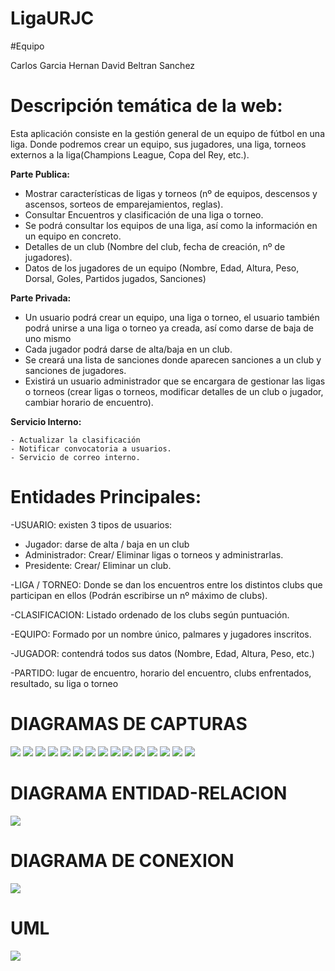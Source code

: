 

# LigaURJC

#Equipo

Carlos Garcia Hernan
David Beltran Sanchez
# Descripción temática de la web:
Esta aplicación consiste en la gestión general de un equipo de fútbol en una liga. Donde podremos crear un equipo, sus jugadores, una liga, torneos externos a la liga(Champions League, Copa del Rey, etc.).

 **Parte Publica:** 
  -	Mostrar características de ligas y torneos (nº de equipos, descensos y ascensos, sorteos de emparejamientos, reglas).
  -	Consultar Encuentros y clasificación de una liga o torneo.
  -	Se podrá consultar los equipos de una liga, así como la información en un equipo en concreto.
  -	Detalles de un club (Nombre del club, fecha de creación, nº de jugadores).
  -	Datos de los jugadores de un equipo (Nombre, Edad, Altura, Peso, Dorsal, Goles, Partidos jugados, Sanciones)

**Parte Privada:**
  -	Un usuario podrá crear un equipo, una liga o torneo, el usuario también podrá unirse a una liga o torneo ya creada, así como darse de baja de uno mismo 
  -	Cada jugador podrá darse de alta/baja en un club.
  -	Se creará una lista de sanciones donde aparecen sanciones a un club y sanciones de jugadores.
  -	Existirá un usuario administrador que se encargara de gestionar las ligas o torneos (crear ligas o torneos, modificar detalles de un club o jugador, cambiar horario de encuentro).
  
  **Servicio Interno:**
 
    
    - Actualizar la clasificación
    - Notificar convocatoria a usuarios.
    - Servicio de correo interno.

# Entidades Principales:

  -USUARIO: existen 3 tipos de usuarios:
   -	Jugador: darse de alta / baja en un club
   -	Administrador: Crear/ Eliminar ligas o torneos y administrarlas. 
   -	Presidente: Crear/ Eliminar un club.
   
  -LIGA / TORNEO: Donde se dan los encuentros entre los distintos clubs que participan en ellos (Podrán escribirse un nº máximo de clubs).
  
  -CLASIFICACION: Listado ordenado de los clubs según puntuación.
  
  -EQUIPO: Formado por un nombre único, palmares y jugadores inscritos.
  
  -JUGADOR: contendrá todos sus datos (Nombre, Edad, Altura, Peso, etc.)
  
  -PARTIDO: lugar de encuentro, horario del encuentro, clubs enfrentados, resultado, su liga o torneo
  
  
  
# DIAGRAMAS DE CAPTURAS

<img src="imagenesREADME/1-INICIO.jpg?raw=true"></img>
<img src="imagenesREADME/2-LIGAS.jpg?raw=true"></img>
<img src="imagenesREADME/3-LISTAR LIGAS.jpg?raw=true"></img>
<img src="imagenesREADME/4-LISTAR TORNEOS.jpg?raw=true"></img>
<img src="imagenesREADME/5-CREAR LIGAS Y TORNEOS.jpg?raw=true"></img>
<img src="imagenesREADME/6-CLUBS.jpg?raw=true"></img>
<img src="imagenesREADME/7-LISTAR CLUBS.jpg?raw=true"></img>
<img src="imagenesREADME/8-CONTACTAR CON CLUB.jpg?raw=true"></img>
<img src="imagenesREADME/9-CREAR CLUBS.jpg?raw=true"></img>
<img src="imagenesREADME/10-JUGADORES.jpg?raw=true"></img>
<img src="imagenesREADME/11-LISTAR JUGADOR.jpg?raw=true"></img>
<img src="imagenesREADME/12-CONTACTAR.jpg?raw=true"></img>
<img src="imagenesREADME/13-CREAR JUGADOR.jpg?raw=true"></img>
<img src="imagenesREADME/14-NOTICIAS.jpg?raw=true"></img>
<img src="imagenesREADME/15-CREAR NOTICIA.jpg?raw=true"></img>

# DIAGRAMA ENTIDAD-RELACION

<img src="imagenesREADME/Diagrama Entidad-Relacion.jpg?raw=true"></img>

# DIAGRAMA DE CONEXION

<img src="imagenesREADME/Diagrama de conexion.jpg?raw=true"></img>

# UML

<img src="imagenesREADME/UML.jpg?raw=true"></img>
